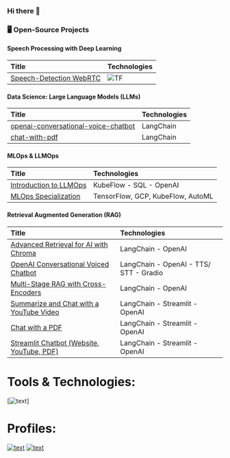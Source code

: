 ### Hi there 👋

<!--
**sulaiman-shamasna/sulaiman-shamasna** is a ✨ _special_ ✨ repository because its `README.md` (this file) appears on your GitHub profile.

Here are some ideas to get you started:

- 🔭 I’m currently working on ...
- 🌱 I’m currently learning ...
- 👯 I’m looking to collaborate on ...
- 🤔 I’m looking for help with ...
- 💬 Ask me about ...
- 📫 How to reach me: ...
- 😄 Pronouns: ...
- ⚡ Fun fact: ...
-->

### 🖥️ Open-Source Projects

#### Speech Processing with Deep Learning

| Title | Technologies |
|:--|:--|
| [Speech-Detection WebRTC](https://github.com/sulaiman-shamasna/speech-detection-WebRTC) | ![TF](https://img.shields.io/badge/TF-black?style=flat-square&logo=tensorflow) |

#### Data Science: Large Language Models (LLMs)

| Title | Technologies |
|:--|:--|
| [openai-conversational-voice-chatbot](https://github.com/sulaiman-shamasna/openai-conversational-voice-chatbot) | LangChain |
| [chat-with-pdf](https://github.com/sulaiman-shamasna/chat-with-pdf) | LangChain |

#### MLOps & LLMOps

| Title | Technologies |
|:--|:--|
| [Introduction to LLMOps](https://github.com/sulaiman-shamasna/LLMOps) | KubeFlow - SQL - OpenAI |
| [MLOps Specialization](https://github.com/sulaiman-shamasna/Machine-Learning-Engineering-for-Production-MLOps-Specialization) | TensorFlow, GCP, KubeFlow, AutoML |

#### Retrieval Augmented Generation (RAG)

| Title | Technologies |
|:--|:--|
| [Advanced Retrieval for AI with Chroma](https://github.com/sulaiman-shamasna/Advanced-Retrieval-for-AI-with-Chroma) | LangChain - OpenAI |
| [OpenAI Conversational Voiced Chatbot](https://github.com/sulaiman-shamasna/openai-conversational-voice-chatbot) | LangChain - OpenAI - TTS/ STT - Gradio |
| [Multi-Stage RAG with Cross-Encoders](https://github.com/sulaiman-shamasna/multi-stage-rag-with-cross-encoders) | LangChain - OpenAI |
| [Summarize and Chat with a YouTube Video](https://github.com/sulaiman-shamasna/summarize-and-chat-with-youtube-video) | LangChain - Streamlit - OpenAI |
| [Chat with a PDF](https://github.com/sulaiman-shamasna/chat-with-pdf) | LangChain - Streamlit - OpenAI |
| [Streamlit Chatbot (Website, YouTube, PDF)](https://github.com/sulaiman-shamasna/streamlit-chatbot-openai) | LangChain - Streamlit - OpenAI |

# Tools & Technologies: 
[![text](https://img.shields.io/badge/Azure-000000?style=for-the-badge&logo=microsoft-azure&logoColor=white)]


# Profiles: 
[![text](https://img.shields.io/badge/LinkedIn-0077B5?style=for-the-badge&logo=linkedin&logoColor=white)](https://www.linkedin.com/in/sulaiman-shamasna/)
[![text](https://img.shields.io/badge/Medium-000000?style=for-the-badge&logo=medium&logoColor=white)](https://medium.com/@sulaiman.shamasna)


